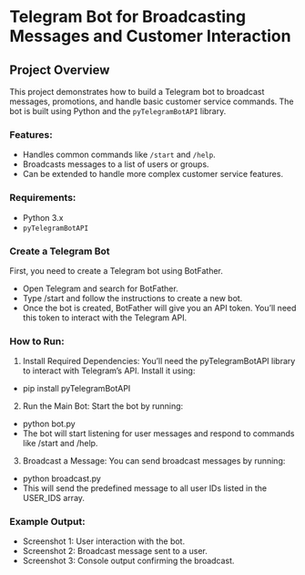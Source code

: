 # Telegram Bot for Broadcasting Messages and Customer Interaction

## Project Overview
This project demonstrates how to build a Telegram bot to broadcast messages, promotions, and handle basic customer service commands. The bot is built using Python and the `pyTelegramBotAPI` library.

### Features:
- Handles common commands like `/start` and `/help`.
- Broadcasts messages to a list of users or groups.
- Can be extended to handle more complex customer service features.

### Requirements:
- Python 3.x
- `pyTelegramBotAPI`

### Create a Telegram Bot
First, you need to create a Telegram bot using BotFather.
- Open Telegram and search for BotFather.
- Type /start and follow the instructions to create a new bot.
- Once the bot is created, BotFather will give you an API token. You’ll need this token to interact with the Telegram API.

### How to Run:
1. Install Required Dependencies: You’ll need the pyTelegramBotAPI library to interact with Telegram’s API. Install it using:
- pip install pyTelegramBotAPI

2. Run the Main Bot: Start the bot by running:
- python bot.py
- The bot will start listening for user messages and respond to commands like /start and /help.

3. Broadcast a Message: You can send broadcast messages by running:
- python broadcast.py
- This will send the predefined message to all user IDs listed in the USER_IDS array.

### Example Output:
- Screenshot 1: User interaction with the bot.
- Screenshot 2: Broadcast message sent to a user.
- Screenshot 3: Console output confirming the broadcast.


